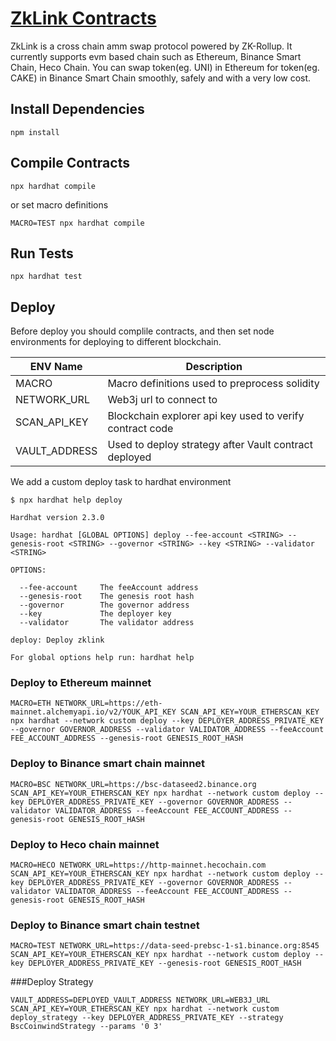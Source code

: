 # [ZkLink Contracts](https://zk.link/)

ZkLink is a cross chain amm swap protocol powered by ZK-Rollup. It currently supports evm based chain such as Ethereum, Binance Smart Chain, Heco Chain.
You can swap token(eg. UNI) in Ethereum for token(eg. CAKE) in Binance Smart Chain smoothly, safely and with a very low cost.

## Install Dependencies

`npm install`

## Compile Contracts

`npx hardhat compile`

or set macro definitions

`MACRO=TEST npx hardhat compile`

## Run Tests

`npx hardhat test`

## Deploy

Before deploy you should complile contracts, and then set node environments for deploying to different blockchain.

| ENV Name      | Description                                              |
| ------------- | -------------------------------------------------------- |
| MACRO         | Macro definitions used to preprocess solidity            |
| NETWORK_URL   | Web3j url to connect to                                  |
| SCAN_API_KEY  | Blockchain explorer api key used to verify contract code |
| VAULT_ADDRESS | Used to deploy strategy after Vault contract deployed    |

We add a custom deploy task to hardhat environment

```shell
$ npx hardhat help deploy

Hardhat version 2.3.0

Usage: hardhat [GLOBAL OPTIONS] deploy --fee-account <STRING> --genesis-root <STRING> --governor <STRING> --key <STRING> --validator <STRING>

OPTIONS:

  --fee-account 	The feeAccount address
  --genesis-root	The genesis root hash
  --governor    	The governor address
  --key         	The deployer key
  --validator   	The validator address

deploy: Deploy zklink

For global options help run: hardhat help
```

### Deploy to Ethereum mainnet

```shell
MACRO=ETH NETWORK_URL=https://eth-mainnet.alchemyapi.io/v2/YOUK_API_KEY SCAN_API_KEY=YOUR_ETHERSCAN_KEY npx hardhat --network custom deploy --key DEPLOYER_ADDRESS_PRIVATE_KEY --governor GOVERNOR_ADDRESS --validator VALIDATOR_ADDRESS --feeAccount FEE_ACCOUNT_ADDRESS --genesis-root GENESIS_ROOT_HASH
```

### Deploy to Binance smart chain mainnet

```shell
MACRO=BSC NETWORK_URL=https://bsc-dataseed2.binance.org SCAN_API_KEY=YOUR_ETHERSCAN_KEY npx hardhat --network custom deploy --key DEPLOYER_ADDRESS_PRIVATE_KEY --governor GOVERNOR_ADDRESS --validator VALIDATOR_ADDRESS --feeAccount FEE_ACCOUNT_ADDRESS --genesis-root GENESIS_ROOT_HASH
```

### Deploy to Heco chain mainnet

```shell
MACRO=HECO NETWORK_URL=https://http-mainnet.hecochain.com SCAN_API_KEY=YOUR_ETHERSCAN_KEY npx hardhat --network custom deploy --key DEPLOYER_ADDRESS_PRIVATE_KEY --governor GOVERNOR_ADDRESS --validator VALIDATOR_ADDRESS --feeAccount FEE_ACCOUNT_ADDRESS --genesis-root GENESIS_ROOT_HASH
```

### Deploy to Binance smart chain testnet

```shell
MACRO=TEST NETWORK_URL=https://data-seed-prebsc-1-s1.binance.org:8545 SCAN_API_KEY=YOUR_ETHERSCAN_KEY npx hardhat --network custom deploy --key DEPLOYER_ADDRESS_PRIVATE_KEY --genesis-root GENESIS_ROOT_HASH
```
###Deploy Strategy

```shell
VAULT_ADDRESS=DEPLOYED_VAULT_ADDRESS NETWORK_URL=WEB3J_URL SCAN_API_KEY=YOUR_ETHERSCAN_KEY npx hardhat --network custom deploy_strategy --key DEPLOYER_ADDRESS_PRIVATE_KEY --strategy BscCoinwindStrategy --params '0 3'
```
